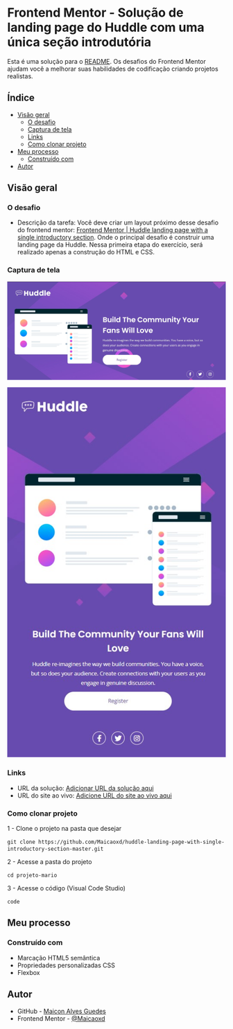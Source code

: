 # Frontend Mentor - Solução de landing page do Huddle com uma única seção introdutória

Esta é uma solução para o [README](https://www.frontendmentor.io/challenges/huddle-landing-page-with-a-single-introductory-section-B_2Wvxgi0/hub). Os desafios do Frontend Mentor ajudam você a melhorar suas habilidades de codificação criando projetos realistas.

## Índice

- [Visão geral](#visão-geral)
   - [O desafio](#o-desafio)
   - [Captura de tela](#captura-de-tela)
   - [Links](#links)
   - [Como clonar projeto](#Como-clonar-projeto)
- [Meu processo](#meu-processo)
   - [Construído com](#construído-com)
- [Autor](#autor)

## Visão geral

### O desafio

- Descrição da tarefa: Você deve criar um layout próximo desse desafio do frontend mentor: [Frontend Mentor | Huddle landing page with a single introductory section](https://www.frontendmentor.io/challenges/huddle-landing-page-with-a-single-introductory-section-B_2Wvxgi0/hub). Onde o principal desafio é construir uma landing page da Huddle. Nessa primeira etapa do exercício, será realizado apenas a construção do HTML e CSS.

### Captura de tela

<div align="center">

![](./src/design/Screenshot.jpg)

![](./src/design/ScreenshotMobile.jpg)

</div>

### Links

- URL da solução: [Adicionar URL da solução aqui](https://github.com/Maicaoxd/huddle-landing-page-with-single-introductory-section-master)
- URL do site ao vivo: [Adicione URL do site ao vivo aqui](https://maicaoxd.github.io/huddle-landing-page-with-single-introductory-section-master/)

### Como clonar projeto

1 - Clone o projeto na pasta que desejar

```
git clone https://github.com/Maicaoxd/huddle-landing-page-with-single-introductory-section-master.git
```

2 - Acesse a pasta do projeto

```
cd projeto-mario
```

3 - Acesse o código (Visual Code Studio)

```
code
```
## Meu processo

### Construído com

- Marcação HTML5 semântica
- Propriedades personalizadas CSS
- Flexbox

## Autor

- GitHub - [Maicon Alves Guedes](https://github.com/Maicaoxd)
- Frontend Mentor - [@Maicaoxd](https://www.frontendmentor.io/profile/Maicaoxd)